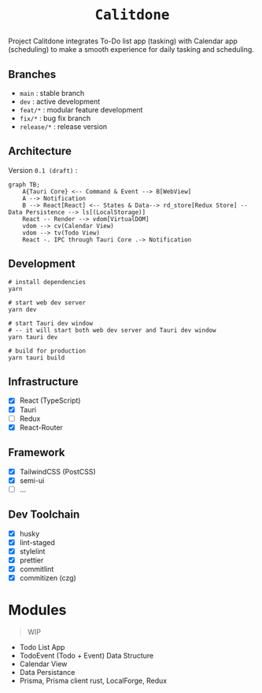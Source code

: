 <h1>
  <p align="center">
    <samp>
      Calitdone
    </samp>
  </p>
</h1>

Project Calitdone integrates To-Do list app (tasking) with Calendar app (scheduling) to make a smooth experience for
daily tasking and scheduling.

## Branches

- `main` : stable branch
- `dev` : active development
- `feat/*` : modular feature development
- `fix/*` : bug fix branch
- `release/*` : release version

## Architecture

Version `0.1 (draft)` :

```mermaid
graph TB;
    A{Tauri Core} <-- Command & Event --> B[WebView]
    A --> Notification
    B --> React[React] <-- States & Data--> rd_store[Redux Store] -- Data Persistence --> ls[(LocalStorage)]
    React -- Render --> vdom[VirtualDOM]
    vdom --> cv(Calendar View)
    vdom --> tv(Todo View)
    React -. IPC through Tauri Core .-> Notification

```

## Development

```shell
# install dependencies
yarn

# start web dev server
yarn dev

# start Tauri dev window
# -- it will start both web dev server and Tauri dev window
yarn tauri dev

# build for production
yarn tauri build
```

## Infrastructure

- [x] React (TypeScript)
- [x] Tauri
- [ ] Redux
- [x] React-Router

## Framework

- [x] TailwindCSS (PostCSS)
- [x] semi-ui
- [ ] ...

## Dev Toolchain

- [x] husky
- [x] lint-staged
- [x] stylelint
- [x] prettier
- [x] commitlint
- [x] commitizen (czg)

# Modules
> WIP

- Todo List App
- TodoEvent (Todo + Event) Data Structure
- Calendar View
- Data Persistance
- Prisma, Prisma client rust, LocalForge, Redux

